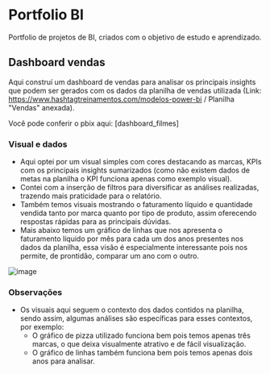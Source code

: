 # Portfolio BI 
Portfolio de projetos de BI, criados com o objetivo de estudo e aprendizado. 

## Dashboard vendas
Aqui construí um dashboard de vendas para analisar os principais insights que podem ser gerados com os dados da planilha de vendas utilizada (Link: https://www.hashtagtreinamentos.com/modelos-power-bi / Planilha "Vendas" anexada).

Você pode conferir o pbix aqui: [dashboard_filmes]

### Visual e dados
- Aqui optei por um visual simples com cores destacando as marcas, KPIs com os principais insights sumarizados (como não existem dados de metas na planilha o KPI funciona apenas como exemplo visual). 
- Contei com a inserção de filtros para diversificar as análises realizadas, trazendo mais praticidade para o relatório. 
- Também temos visuais mostrando o faturamento líquido e quantidade vendida tanto por marca quanto por tipo de produto, assim oferecendo respostas rápidas para as principais dúvidas. 
- Mais abaixo temos um gráfico de linhas que nos apresenta o faturamento líquido por mês para cada um dos anos presentes nos dados da planilha, essa visão é especialmente interessante pois nos permite, de prontidão, comparar um ano com o outro. 

![image](https://github.com/Caiquesgoulart/portfolio-bi/assets/70335792/38bdb351-d1ff-4cce-982b-07cbdb1ca805)

### Observações 
- Os visuais aqui seguem o contexto dos dados contidos na planilha, sendo assim, algumas análises são específicas para esses contextos, por exemplo:
  - O gráfico de pizza utilizado funciona bem pois temos apenas três marcas, o que deixa visualmente atrativo e de fácil visualização.
  - O gráfico de linhas também funciona bem pois temos apenas dois anos para analisar.

